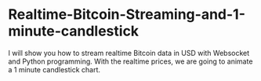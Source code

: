 # Realtime-Bitcoin-Streaming-and-1-minute-candlestick
 I will show you how to stream realtime Bitcoin data in USD with Websocket and Python programming. With the realtime prices, we are going to animate a 1 minute candlestick chart.

